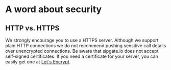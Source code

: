 # A word about security

## HTTP vs. HTTPS

We strongly encourage you to use a HTTPS server. Although we support plain HTTP connections we do not recommend pushing sensitive call details over unencrypted connections. Be aware that sipgate.io does not accept self-signed certificates. If you need a certificate for your server, you can easily get one at [Let´s Encrypt](https://letsencrypt.org/). 
